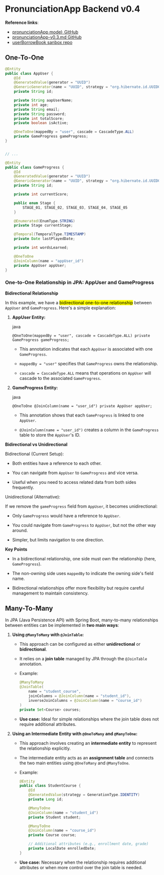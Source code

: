 # PronunciationApp Backend v0.4

**Reference links**:

- [pronunciationApp model· GitHub](https://github.com/AlbertProfe/pronunciationApp/tree/backend-spring-boot/backend/resources/jpa/model)
- [pronunciationApp-v0.3.md GitHub](https://github.com/AlbertProfe/pronunciationApp/blob/backend-spring-boot/backend/resources/pronunciationApp-v0.3.md)
- [userBorrowBook sanbox repo](https://github.com/AlbertProfe/userBorrowBook)

## One-To-One

```java
@Entity
public class AppUser {
    @Id
    @GeneratedValue(generator = "UUID")
    @GenericGenerator(name = "UUID", strategy = "org.hibernate.id.UUIDGenerator")
    private String id;

    private String aapUserName;
    private int age;
    private String email;
    private String password;
    private int totalScore;
    private boolean isActive;

    @OneToOne(mappedBy = "user", cascade = CascadeType.ALL)
    private GameProgress gameProgress;
}


// ...

@Entity
public class GameProgress {
    @Id
    @GeneratedValue(generator = "UUID")
    @GenericGenerator(name = "UUID", strategy = "org.hibernate.id.UUIDGenerator")
    private String id;

    private int currentScore;

    public enum Stage {
        STAGE_01, STAGE_02, STAGE_03, STAGE_04, STAGE_05
    }

    @Enumerated(EnumType.STRING)
    private Stage currentStage;

    @Temporal(TemporalType.TIMESTAMP)
    private Date lastPlayedDate;

    private int wordsLearned;

    @OneToOne
    @JoinColumn(name = "appUser_id")
    private AppUser appUser;
}
```

### One-to-One Relationship in JPA: AppUser and GameProgress

**Bidirectional Relationship**

In this example, we have a <mark>bidirectional one-to-one relationship</mark> between `AppUser` and `GameProgress`. Here's a simple explanation:

1. **AppUser Entity:**
   
   java
   
   `@OneToOne(mappedBy = "user", cascade = CascadeType.ALL) private GameProgress gameProgress;`
   
   - This annotation indicates that each `AppUser` is associated with one `GameProgress`.
   
   - `mappedBy = "user"` specifies that `GameProgress` owns the relationship.
   
   - `cascade = CascadeType.ALL` means that operations on `AppUser` will cascade to the associated `GameProgress`.

2. **GameProgress Entity:**
   
   java
   
   `@OneToOne @JoinColumn(name = "user_id") private AppUser appUser;`
   
   - This annotation shows that each `GameProgress` is linked to one `AppUser`.
   
   - `@JoinColumn(name = "user_id")` creates a column in the `GameProgress` table to store the `AppUser`'s ID.

**Bidirectional vs Unidirectional**

Bidirectional (Current Setup):

- Both entities have a reference to each other.

- You can navigate from `AppUser` to `GameProgress` and vice versa.

- Useful when you need to access related data from both sides frequently.

Unidirectional (Alternative):

If we remove the `gameProgress` field from `AppUser`, it becomes unidirectional:

- Only `GameProgress` would have a reference to `AppUser`.

- You could navigate from `GameProgress` to `AppUser`, but not the other way around.

- Simpler, but limits navigation to one direction.

**Key Points**

- In a bidirectional relationship, one side must own the relationship (here, `GameProgress`).

- The non-owning side uses `mappedBy` to indicate the owning side's field name.

- Bidirectional relationships offer more flexibility but require careful management to maintain consistency.

## Many-To-Many

In JPA (Java Persistence API) with Spring Boot, many-to-many relationships between entities can be implemented in **two main ways**:

1. **Using `@ManyToMany` with `@JoinTable`:**
   
   - This approach can be configured as either **unidirectional** or **bidirectional**.
   
   - It relies on a **join table** managed by JPA through the `@JoinTable` annotation.
   
   - Example:
     
     ```java
     @ManyToMany
     @JoinTable(
         name = "student_course",
         joinColumns = @JoinColumn(name = "student_id"),
         inverseJoinColumns = @JoinColumn(name = "course_id")
     )
     private Set<Course> courses;
     ```
   
   - **Use case:** Ideal for simple relationships where the join table does not require additional attributes.

2. **Using an Intermediate Entity with `@OneToMany` and `@ManyToOne`:**
   
   - This approach involves creating an **intermediate entity** to represent the relationship explicitly.
   
   - The intermediate entity acts as an **assignment table** and connects the two main entities using `@OneToMany` and `@ManyToOne`.
   
   - Example:
     
     ```java
     @Entity
     public class StudentCourse {
         @Id
         @GeneratedValue(strategy = GenerationType.IDENTITY)
         private Long id;
     
         @ManyToOne
         @JoinColumn(name = "student_id")
         private Student student;
     
         @ManyToOne
         @JoinColumn(name = "course_id")
         private Course course;
     
         // Additional attributes (e.g., enrollment date, grade)
         private LocalDate enrolledDate;
     }
     ```
   
   - **Use case:** Necessary when the relationship requires additional attributes or when more control over the join table is needed.
